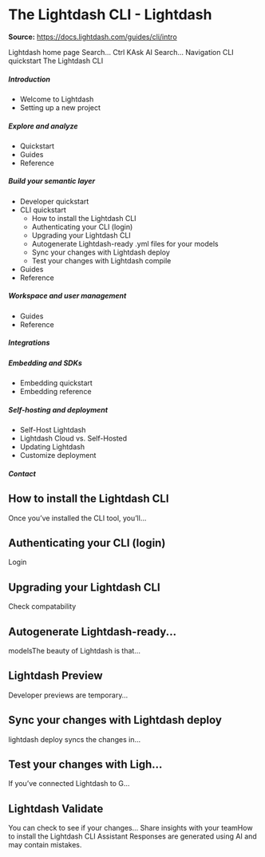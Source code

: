 # The Lightdash CLI - Lightdash

**Source:** https://docs.lightdash.com/guides/cli/intro

Lightdash home page
Search...
Ctrl KAsk AI
Search...
Navigation
CLI quickstart
The Lightdash CLI
##### Introduction
  * Welcome to Lightdash
  * Setting up a new project


##### Explore and analyze
  * Quickstart
  * Guides
  * Reference


##### Build your semantic layer
  * Developer quickstart
  * CLI quickstart
    * How to install the Lightdash CLI
    * Authenticating your CLI (login)
    * Upgrading your Lightdash CLI
    * Autogenerate Lightdash-ready .yml files for your models
    * Sync your changes with Lightdash deploy
    * Test your changes with Lightdash compile
  * Guides
  * Reference


##### Workspace and user management
  * Guides
  * Reference


##### Integrations


##### Embedding and SDKs
  * Embedding quickstart
  * Embedding reference


##### Self-hosting and deployment
  * Self-Host Lightdash
  * Lightdash Cloud vs. Self-Hosted
  * Updating Lightdash
  * Customize deployment


##### Contact


## How to install the Lightdash CLI
Once you’ve installed the CLI tool, you’ll…
## Authenticating your CLI (login)
Login
## Upgrading your Lightdash CLI
Check compatability
## Autogenerate Lightdash-ready... 
modelsThe beauty of Lightdash is that…
## Lightdash Preview
Developer previews are temporary…
## Sync your changes with Lightdash deploy
lightdash deploy syncs the changes in…
## Test your changes with Ligh...
If you’ve connected Lightdash to G…
## Lightdash Validate
You can check to see if your changes…
Share insights with your teamHow to install the Lightdash CLI
Assistant
Responses are generated using AI and may contain mistakes.



